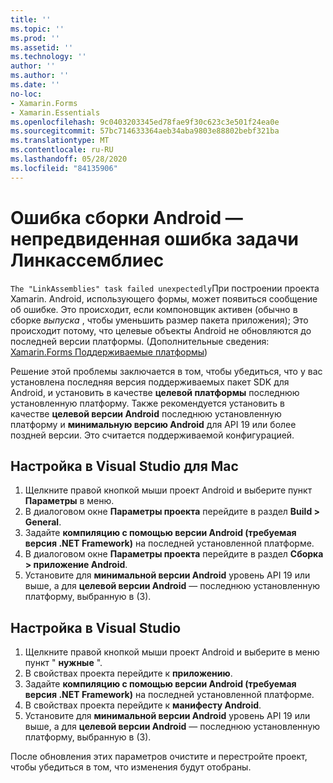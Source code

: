 ```yaml
---
title: ''
ms.topic: ''
ms.prod: ''
ms.assetid: ''
ms.technology: ''
author: ''
ms.author: ''
ms.date: ''
no-loc:
- Xamarin.Forms
- Xamarin.Essentials
ms.openlocfilehash: 9c0403203345ed78fae9f30c623c3e501f24ea0e
ms.sourcegitcommit: 57bc714633364aeb34aba9803e88802bebf321ba
ms.translationtype: MT
ms.contentlocale: ru-RU
ms.lasthandoff: 05/28/2020
ms.locfileid: "84135906"
---
```

# <a name="android-build-error--the-linkassemblies-task-failed-unexpectedly"></a>Ошибка сборки Android — непредвиденная ошибка задачи Линкассемблиес

`The "LinkAssemblies" task failed unexpectedly`При построении проекта Xamarin. Android, использующего формы, может появиться сообщение об ошибке. Это происходит, если компоновщик активен (обычно в сборке *выпуска* , чтобы уменьшить размер пакета приложения); Это происходит потому, что целевые объекты Android не обновляются до последней версии платформы. (Дополнительные сведения: [ Xamarin.Forms Поддерживаемые платформы](~/get-started/supported-platforms.md#android-platform-support))

Решение этой проблемы заключается в том, чтобы убедиться, что у вас установлена последняя версия поддерживаемых пакет SDK для Android, и установить в качестве **целевой платформы** последнюю установленную платформу. Также рекомендуется установить в качестве **целевой версии Android** последнюю установленную платформу и **минимальную версию Android** для API 19 или более поздней версии. Это считается поддерживаемой конфигурацией.

## <a name="setting-in-visual-studio-for-mac"></a>Настройка в Visual Studio для Mac

1. Щелкните правой кнопкой мыши проект Android и выберите пункт **Параметры** в меню.
2. В диалоговом окне **Параметры проекта** перейдите в раздел **Build > General**.
3. Задайте **компиляцию с помощью версии Android (требуемая версия .NET Framework)** на последней установленной платформе.
4. В диалоговом окне **Параметры проекта** перейдите в раздел **Сборка > приложение Android**.
5. Установите для **минимальной версии Android** уровень API 19 или выше, а для **целевой версии Android** — последнюю установленную платформу, выбранную в (3).

## <a name="setting-in-visual-studio"></a>Настройка в Visual Studio

1. Щелкните правой кнопкой мыши проект Android и выберите в меню пункт " **нужные** ".
2. В свойствах проекта перейдите к **приложению**.
3. Задайте **компиляцию с помощью версии Android (требуемая версия .NET Framework)** на последней установленной платформе.
4. В свойствах проекта перейдите к **манифесту Android**.
5. Установите для **минимальной версии Android** уровень API 19 или выше, а для **целевой версии Android** — последнюю установленную платформу, выбранную в (3).

После обновления этих параметров очистите и перестройте проект, чтобы убедиться в том, что изменения будут отобраны.
